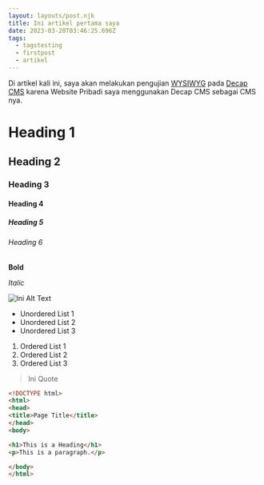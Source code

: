 ```yaml
---
layout: layouts/post.njk
title: Ini artikel pertama saya
date: 2023-03-20T03:46:25.696Z
tags:
  - tagstesting
  - firstpost
  - artikel
---
```

Di artikel kali ini, saya akan melakukan pengujian [WYSIWYG](https://en.wikipedia.org/wiki/WYSIWYG) pada [Decap CMS](https://decapcms.org/) karena Website Pribadi saya menggunakan Decap CMS sebagai CMS nya.

# H﻿eading 1

## H﻿eading 2

### H﻿eading 3

#### H﻿eading 4

##### H﻿eading 5

###### H﻿eading 6

**B﻿old**

*I﻿talic*

![Ini Alt Text](/images/lawn_forest_mountains_144578_3840x2756.jpg "Ini Judul Gambar")

* U﻿nordered List 1
* U﻿nordered List 2
* U﻿nordered List 3

1. O﻿rdered List 1
2. O﻿rdered List 2
3. O﻿rdered List 3

> I﻿ni Quote

```html
<!DOCTYPE html>
<html>
<head>
<title>Page Title</title>
</head>
<body>

<h1>This is a Heading</h1>
<p>This is a paragraph.</p>

</body>
</html>

```